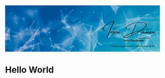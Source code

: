 <img src="https://github.com/irfndmn/irfndmn/blob/dmn/Brown%20Wood%20Minimalist%20Profile%20LinkedIn%20Banner.png?raw=true"> </img>
 <h1> Hello World</h1>
